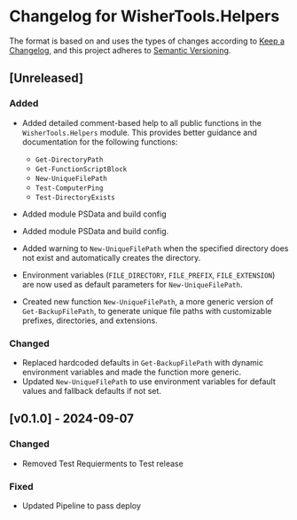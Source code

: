 # Changelog for WisherTools.Helpers

The format is based on and uses the types of changes according to [Keep a Changelog](https://keepachangelog.com/en/1.0.0/),
and this project adheres to [Semantic Versioning](https://semver.org/spec/v2.0.0.html).

## [Unreleased]

### Added
- Added detailed comment-based help to all public functions in the `WisherTools.Helpers` module. This provides better guidance and documentation for the following functions:
  - `Get-DirectoryPath`
  - `Get-FunctionScriptBlock`
  - `New-UniqueFilePath`
  - `Test-ComputerPing`
  - `Test-DirectoryExists`
  
- Added module PSData and build config
- Added module PSData and build config.
- Added warning to `New-UniqueFilePath` when the specified directory does not exist and automatically creates the directory.
- Environment variables (`FILE_DIRECTORY`, `FILE_PREFIX`, `FILE_EXTENSION`) are now used as default parameters for `New-UniqueFilePath`.
- Created new function `New-UniqueFilePath`, a more generic version of `Get-BackupFilePath`, to generate unique file paths with customizable prefixes, directories, and extensions.

### Changed
- Replaced hardcoded defaults in `Get-BackupFilePath` with dynamic environment variables and made the function more generic.
- Updated `New-UniqueFilePath` to use environment variables for default values and fallback defaults if not set.

## [v0.1.0] - 2024-09-07

### Changed

- Removed Test Requierments to Test release

### Fixed
- Updated Pipeline to pass deploy
